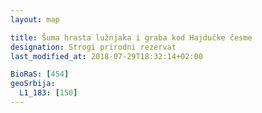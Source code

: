 ```yaml
---
layout: map

title: Šuma hrasta lužnjaka i graba kod Hajdučke česme
designation: Strogi prirodni rezervat
last_modified_at: 2018-07-29T18:32:14+02:00

BioRaS: [454]
geoSrbija:
  L1_183: [150]
---
```

